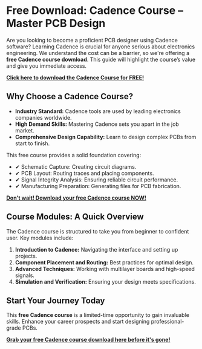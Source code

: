 # Free Download: Cadence Course – Master PCB Design

Are you looking to become a proficient PCB designer using Cadence software? Learning Cadence is crucial for anyone serious about electronics engineering. We understand the cost can be a barrier, so we're offering a **free Cadence course download**. This guide will highlight the course’s value and give you immediate access.

[**Click here to download the Cadence Course for FREE!**](https://udemywork.com/cadence-course)

## Why Choose a Cadence Course?

*   **Industry Standard:** Cadence tools are used by leading electronics companies worldwide.
*   **High Demand Skills:** Mastering Cadence sets you apart in the job market.
*   **Comprehensive Design Capability:** Learn to design complex PCBs from start to finish.

This free course provides a solid foundation covering:

*   ✔ Schematic Capture: Creating circuit diagrams.
*   ✔ PCB Layout: Routing traces and placing components.
*   ✔ Signal Integrity Analysis: Ensuring reliable circuit performance.
*   ✔ Manufacturing Preparation: Generating files for PCB fabrication.

[**Don't wait! Download your free Cadence course NOW!**](https://udemywork.com/cadence-course)

## Course Modules: A Quick Overview

The Cadence course is structured to take you from beginner to confident user. Key modules include:

1.  **Introduction to Cadence:** Navigating the interface and setting up projects.
2.  **Component Placement and Routing:** Best practices for optimal design.
3.  **Advanced Techniques:** Working with multilayer boards and high-speed signals.
4.  **Simulation and Verification:** Ensuring your design meets specifications.

## Start Your Journey Today

This **free Cadence course** is a limited-time opportunity to gain invaluable skills. Enhance your career prospects and start designing professional-grade PCBs.

[**Grab your free Cadence course download here before it's gone!**](https://udemywork.com/cadence-course)
